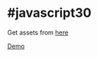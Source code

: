 # #javascript30
Get assets from [here](https://github.com/wesbos/JavaScript30)

[Demo](https://bissakov.github.io/main)